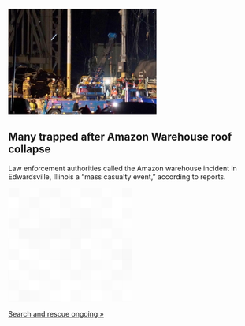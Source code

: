
![Many trapped after Amazon Warehouse roof collapse](./20211211175848.png)
## Many trapped after Amazon Warehouse roof collapse

Law enforcement authorities called the Amazon warehouse incident in Edwardsville, Illinois a “mass casualty event,” according to reports.

![pic](../square_bg.png)

[Search and rescue ongoing »](https://www.yahoo.com/news/storm-damages-illinois-amazon-warehouse-035746193.html)
